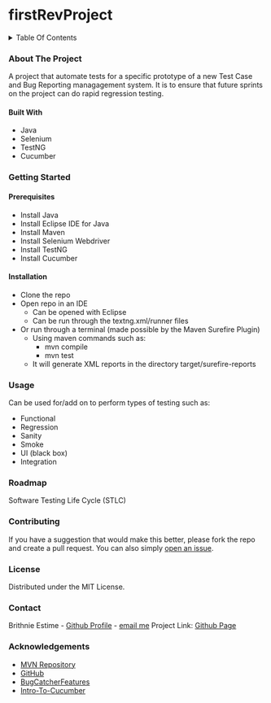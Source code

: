 # firstRevProject

<details>
<summary>Table Of Contents</summary>
[About The Project](#About-The-Project)
[Built With](#Built-With)
[Getting Started](#Getting-Started)
[Prerequisites](#Prerequisites)
[Installation](#Installation)
[Usage](#Usage)
[Roadmap](#Roadmap)
[Contributing](#contributing)
[License](#license)
[Contact](#Contact)
[Acknowledgements](#Acknowledgements)
</details>

### About The Project
  A project that automate tests for a specific prototype of a new Test Case and Bug Reporting managagement system. It is to ensure that future sprints on the project can do rapid regression testing.

#### Built With
  * Java
  * Selenium
  * TestNG
  * Cucumber

### Getting Started
  

#### Prerequisites
   * Install Java
   * Install Eclipse IDE for Java
   * Install Maven
   * Install Selenium Webdriver
   * Install TestNG
   * Install Cucumber

#### Installation
  * Clone the repo
  * Open repo in an IDE
    * Can be opened with Eclipse
    * Can be run through the textng.xml/runner files
  * Or run through a terminal (made possible by the Maven Surefire Plugin)
    * Using maven commands such as:
      * mvn compile
      * mvn test
    * It will generate XML reports in the directory target/surefire-reports

### Usage
  Can be used for/add on to perform types of testing such as:
  * Functional 
  * Regression 
  * Sanity 
  * Smoke 
  * UI (black box)
  * Integration 

### Roadmap
  Software Testing Life Cycle (STLC)

### Contributing
  If you have a suggestion that would make this better, please fork the repo and create a pull request. You can also simply [open an issue](https://github.com/EstimeB/firstRevProject/issues).

### License
  Distributed under the MIT License.

### Contact
Brithnie Estime - [Github Profile](https://github.com/Estimeb) - [email me](mailto:estimebrithnie@yahoo.com)
Project Link: [Github Page](https://github.com/EstimeB/firstRevProject)

### Acknowledgements
  * [MVN Repository](https://mvnrepository.com/)
  * [GitHub](https://github.com/)
  * [BugCatcherFeatures](https://github.com/adamranieri/BugCatcherFeatures)
  * [Intro-To-Cucumber](https://github.com/bach-tran/intro-to-cucumber)